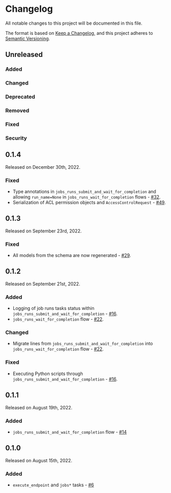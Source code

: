 # Changelog

All notable changes to this project will be documented in this file.

The format is based on [Keep a Changelog](https://keepachangelog.com/en/1.0.0/),
and this project adheres to [Semantic Versioning](https://semver.org/spec/v2.0.0.html).

## Unreleased

### Added

### Changed

### Deprecated

### Removed

### Fixed

### Security

## 0.1.4

Released on December 30th, 2022.

### Fixed

- Type annotations in `jobs_runs_submit_and_wait_for_completion` and allowing `run_name=None` in `jobs_runs_wait_for_completion` flows - [#32](https://github.com/PrefectHQ/prefect-databricks/pull/32).
- Serialization of ACL permission objects and `AccessControlRequest` - [#49](https://github.com/PrefectHQ/prefect-databricks/issues/49).

## 0.1.3

Released on September 23rd, 2022.

### Fixed

- All models from the schema are now regenerated - [#29](https://github.com/PrefectHQ/prefect-databricks/pull/29).

## 0.1.2

Released on September 21st, 2022.

### Added

- Logging of job runs tasks status within `jobs_runs_submit_and_wait_for_completion` - [#16](https://github.com/PrefectHQ/prefect-databricks/pull/16).
- `jobs_runs_wait_for_completion` flow - [#22](https://github.com/PrefectHQ/prefect-databricks/pull/22).

### Changed

- Migrate lines from `jobs_runs_submit_and_wait_for_completion` into `jobs_runs_wait_for_completion` flow - [#22](https://github.com/PrefectHQ/prefect-databricks/pull/22).

### Fixed

- Executing Python scripts through `jobs_runs_submit_and_wait_for_completion` - [#16](https://github.com/PrefectHQ/prefect-databricks/pull/16).


## 0.1.1

Released on August 19th, 2022.

### Added

- `jobs_runs_submit_and_wait_for_completion` flow - [#14](https://github.com/PrefectHQ/prefect-databricks/pull/14)

## 0.1.0

Released on August 15th, 2022.

### Added

- `execute_endpoint` and `jobs*` tasks - [#6](https://github.com/PrefectHQ/prefect-databricks/pull/6)

